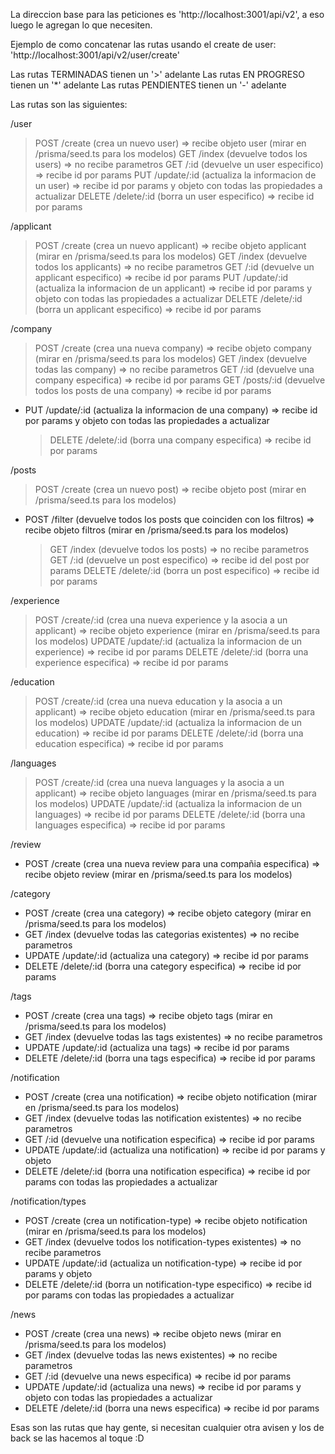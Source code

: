 La direccion base para las peticiones es 'http://localhost:3001/api/v2', a eso luego le agregan lo que necesiten.

Ejemplo de como concatenar las rutas usando el create de user: 'http://localhost:3001/api/v2/user/create'

Las rutas TERMINADAS tienen un '>' adelante
Las rutas EN PROGRESO tienen un '\*' adelante
Las rutas PENDIENTES tienen un '-' adelante

Las rutas son las siguientes:

/user

> POST /create (crea un nuevo user) => recibe objeto user (mirar en /prisma/seed.ts para los modelos)
> GET /index (devuelve todos los users) => no recibe parametros
> GET /:id (devuelve un user especifico) => recibe id por params
> PUT /update/:id (actualiza la informacion de un user) => recibe id por params y objeto con todas las propiedades a actualizar
> DELETE /delete/:id (borra un user especifico) => recibe id por params

/applicant

> POST /create (crea un nuevo applicant) => recibe objeto applicant (mirar en /prisma/seed.ts para los modelos)
> GET /index (devuelve todos los applicants) => no recibe parametros
> GET /:id (devuelve un applicant especifico) => recibe id por params
> PUT /update/:id (actualiza la informacion de un applicant) => recibe id por params y objeto con todas las propiedades a actualizar
> DELETE /delete/:id (borra un applicant especifico) => recibe id por params

/company

> POST /create (crea una nueva company) => recibe objeto company (mirar en /prisma/seed.ts para los modelos)
> GET /index (devuelve todas las company) => no recibe parametros
> GET /:id (devuelve una company especifica) => recibe id por params
> GET /posts/:id (devuelve todos los posts de una company) => recibe id por params

- PUT /update/:id (actualiza la informacion de una company) => recibe id por params y objeto con todas las propiedades a actualizar
  > DELETE /delete/:id (borra una company especifica) => recibe id por params

/posts

> POST /create (crea un nuevo post) => recibe objeto post (mirar en /prisma/seed.ts para los modelos)

- POST /filter (devuelve todos los posts que coinciden con los filtros) => recibe objeto filtros (mirar en /prisma/seed.ts para los modelos)
  > GET /index (devuelve todos los posts) => no recibe parametros
  > GET /:id (devuelve un post especifico) => recibe id del post por params
  > DELETE /delete/:id (borra un post especifico) => recibe id por params

/experience

>    POST    /create/:id             (crea una nueva experience y la asocia a un applicant)      => recibe objeto experience (mirar en /prisma/seed.ts para los modelos)
>    UPDATE  /update/:id         (actualiza la informacion de un experience)                 => recibe id por params
>    DELETE  /delete/:id         (borra una experience especifica)                           => recibe id por params

/education

>    POST    /create/:id             (crea una nueva education y la asocia a un applicant)       => recibe objeto education (mirar en /prisma/seed.ts para los modelos)
>    UPDATE  /update/:id         (actualiza la informacion de un education)                  => recibe id por params
>    DELETE  /delete/:id         (borra una education especifica)                            => recibe id por params

/languages

>    POST    /create/:id             (crea una nueva languages y la asocia a un applicant)       => recibe objeto languages (mirar en /prisma/seed.ts para los modelos)
>    UPDATE  /update/:id         (actualiza la informacion de un languages)                  => recibe id por params
>    DELETE  /delete/:id         (borra una languages especifica)                            => recibe id por params

/review

- POST /create (crea una nueva review para una compañia especifica) => recibe objeto review (mirar en /prisma/seed.ts para los modelos)

/category

- POST /create (crea una category) => recibe objeto category (mirar en /prisma/seed.ts para los modelos)
- GET /index (devuelve todas las categorias existentes) => no recibe parametros
- UPDATE /update/:id (actualiza una category) => recibe id por params
- DELETE /delete/:id (borra una category especifica) => recibe id por params

/tags

- POST /create (crea una tags) => recibe objeto tags (mirar en /prisma/seed.ts para los modelos)
- GET /index (devuelve todas las tags existentes) => no recibe parametros
- UPDATE /update/:id (actualiza una tags) => recibe id por params
- DELETE /delete/:id (borra una tags especifica) => recibe id por params

/notification

- POST /create (crea una notification) => recibe objeto notification (mirar en /prisma/seed.ts para los modelos)
- GET /index (devuelve todas las notification existentes) => no recibe parametros
- GET /:id (devuelve una notification especifica) => recibe id por params
- UPDATE /update/:id (actualiza una notification) => recibe id por params y objeto
- DELETE /delete/:id (borra una notification especifica) => recibe id por params con todas las propiedades a actualizar

/notification/types

- POST /create (crea un notification-type) => recibe objeto notification (mirar en /prisma/seed.ts para los modelos)
- GET /index (devuelve todos los notification-types existentes) => no recibe parametros
- UPDATE /update/:id (actualiza un notification-type) => recibe id por params y objeto
- DELETE /delete/:id (borra un notification-type especifico) => recibe id por params con todas las propiedades a actualizar

/news

- POST /create (crea una news) => recibe objeto news (mirar en /prisma/seed.ts para los modelos)
- GET /index (devuelve todas las news existentes) => no recibe parametros
- GET /:id (devuelve una news especifica) => recibe id por params
- UPDATE /update/:id (actualiza una news) => recibe id por params y objeto con todas las propiedades a actualizar
- DELETE /delete/:id (borra una news especifica) => recibe id por params

Esas son las rutas que hay gente, si necesitan cualquier otra avisen y los de back se las hacemos al toque :D
